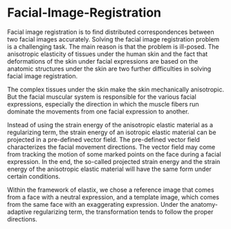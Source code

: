# Facial-Image-Registration
Facial image registration is to find distributed correspondences between two facial images accurately. Solving the facial image registration problem is a challenging task. The main reason is that the problem is ill-posed. The anisotropic elasticity of tissues under the human skin and the fact that deformations of the skin under facial expressions are based on the anatomic structures under the skin are two further difficulties in solving facial image
registration.

The complex tissues under the skin make the skin mechanically anisotropic. But the facial
muscular system is responsible for the various facial expressions, especially the direction in
which the muscle fibers run dominate the movements from one facial expression to another.

Instead of using the strain energy of the anisotropic elastic material as a regularizing
term, the strain energy of an isotropic elastic material can be projected in a pre-defined
vector field. The pre-defined vector field characterizes the facial movement directions. The
vector field may come from tracking the motion of some marked points on the face during a
facial expression. In the end, the so-called projected strain energy and the strain energy of
the anisotropic elastic material will have the same form under certain conditions.

Within the framework of elastix, we chose a reference image that comes
from a face with a neutral expression, and a template image, which comes from the same
face with an exaggerating expression. Under the anatomy-adaptive regularizing term, the
transformation tends to follow the proper directions.




